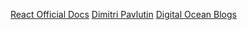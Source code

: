 <a href="https://reactjs.org/docs/hooks-reference.html#usememo">React Official Docs</a>
<a href="https://dmitripavlutin.com/react-usememo-hook/">Dimitri Pavlutin</a>
<a href="https://www.digitalocean.com/community/tutorials/react-usememo">Digital Ocean Blogs</a>